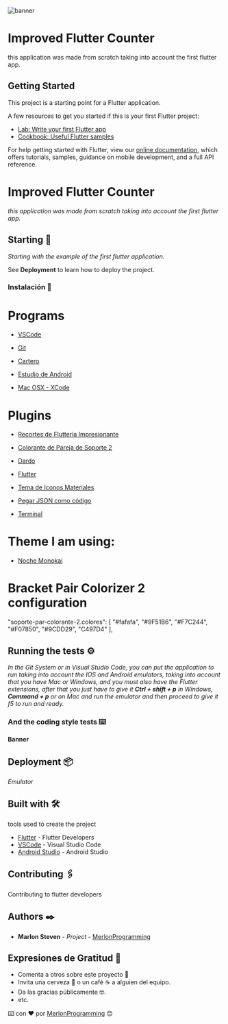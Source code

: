 ![banner]()

# Improved Flutter Counter

this application was made from scratch taking into account the first flutter app.

## Getting Started

This project is a starting point for a Flutter application.

A few resources to get you started if this is your first Flutter project:

- [Lab: Write your first Flutter app](https://flutter.dev/docs/get-started/codelab)
- [Cookbook: Useful Flutter samples](https://flutter.dev/docs/cookbook)

For help getting started with Flutter, view our
[online documentation](https://flutter.dev/docs), which offers tutorials,
samples, guidance on mobile development, and a full API reference.

# Improved Flutter Counter

_this application was made from scratch taking into account the first flutter app._

## Starting 🚀

_Starting with the example of the first flutter application._

See **Deployment** to learn how to deploy the project.

### Instalación 🔧

# Programs

- [VSCode](https://code.visualstudio.com/)

- [Git](https://git-scm.com/)

- [Cartero](https://www.getpostman.com/downloads/)

- [Estudio de Android](https://developer.android.com/studio)

- [Mac OSX - XCode](https://itunes.apple.com/hn/app/xcode/id497799835?l=en&mt=12)

# Plugins

- [Recortes de Flutteria Impresionante](https://marketplace.visualstudio.com/items?itemName=Nash.awesome-flutter-snippets)

- [Colorante de Pareja de Soporte 2](https://marketplace.visualstudio.com/items?itemName=CoenraadS.bracket-pair-colorizer-2)

- [Dardo](https://marketplace.visualstudio.com/items?itemName=Dart-Code.dart-code)

- [Flutter](https://marketplace.visualstudio.com/items?itemName=Dart-Code.flutter)

- [Tema de Iconos Materiales](https://marketplace.visualstudio.com/items?itemName=PKief.material-icon-theme)

- [Pegar JSON como código](https://marketplace.visualstudio.com/items?itemName=quicktype.quicktype)

- [Terminal](https://marketplace.visualstudio.com/items?itemName=formulahendry.terminal)

# Theme I am using:

- [Noche Monokai](https://marketplace.visualstudio.com/items?itemName=fabiospampinato.vscode-monokai-night)

# Bracket Pair Colorizer 2 configuration

"soporte-par-colorante-2.colores": [
"#fafafa",
"#9F51B6",
"#F7C244",
"#F07850",
"#9CDD29",
"C497D4"
],

## Running the tests ⚙️

_In the Git System or in Visual Studio Code, you can put the application to run taking into account the IOS and Android emulators, taking into account that you have Mac or Windows, and you must also have the Flutter extensions, after that you just have to give it **Ctrl + shift + p** in Windows, **Command + p** or on Mac and run the emulator and then proceed to give it f5 to run and ready._

### And the coding style tests ⌨️

**Banner**

## Deployment 📦

_Emulator_

## Built with 🛠️

tools used to create the project

- [Flutter](https://flutter.dev/) - Flutter Developers
- [VSCode](https://code.visualstudio.com/) - Visual Studio Code
- [Android Studio](https://developer.android.com/studio) - Android Studio

## Contributing 🖇 ️

Contributing to flutter developers

## Authors ✒️

- **Marlon Steven** - _Project_ - [MerlonProgramming](https://github.com/MerlonProgramming)

## Expresiones de Gratitud 🎁

- Comenta a otros sobre este proyecto 📢
- Invita una cerveza 🍺 o un café ☕ a alguien del equipo.
- Da las gracias públicamente 🤓.
- etc.

⌨️ con ❤️ por [MerlonProgramming](https://github.com/MerlonProgramming) 😊
